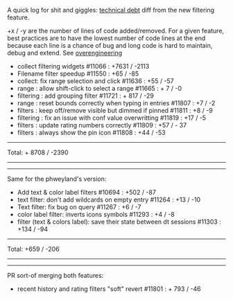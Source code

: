 A quick log for shit and giggles: [technical debt](https://en.wikipedia.org/wiki/Technical_debt) diff from the new filtering feature.

+x / -y are the number of lines of code added/removed. For a given feature, best practices are to have the lowest number of code lines at the end because each line is a chance of bug and long code is hard to maintain, debug and extend. See [overengineering](https://en.wikipedia.org/wiki/Overengineering)

-  collect filtering widgets #11066 : +7631 / -2113
-  Filename filter speedup #11550 : +65 / -85
-  collect: fix range selection and click #11636 : +55 / -57
-  range : allow shift-click to select a range #11665 : + 7 / -0
-  filtering : add grouping filter #11721 : + 817 / -29
-  range : reset bounds correctly when typing in entries #11807 : +7 / -2
-  filters : keep off/remove visible but dimmed if pinned #11811 : +8 / -9
-  filtering : fix an issue with conf value overwritting #11819 : +17 / -5
-  filters : update rating numbers correctly #11809 : +57 / - 37
-  filters : always show the pin icon #11808 : +44 / -53
----

Total: + 8708 / -2390

----
----

Same for the phweyland's version:

- Add text & color label filters #10694 : +502 / -87
- text filter: don't add wildcards on empty entry #11264 : +13 / -10
- Text filter: fix bug on query #11267 : +6 / -7
- color label filter: inverts icons symbols #11293 : +4 / -8
- filter (text & colors label): save their state between dt sessions #11303 : +134 / -94
----

Total: +659 / -206

----
----

PR sort-of merging both features:

- recent history and rating filters "soft" revert #11801 : + 793 / -46